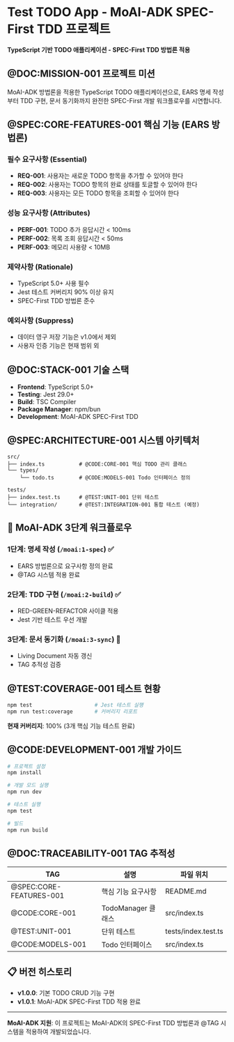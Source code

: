 # Test TODO App - MoAI-ADK SPEC-First TDD 프로젝트

**TypeScript 기반 TODO 애플리케이션 - SPEC-First TDD 방법론 적용**

## @DOC:MISSION-001 프로젝트 미션

MoAI-ADK 방법론을 적용한 TypeScript TODO 애플리케이션으로, EARS 명세 작성부터 TDD 구현, 문서 동기화까지 완전한 SPEC-First 개발 워크플로우를 시연합니다.

## @SPEC:CORE-FEATURES-001 핵심 기능 (EARS 방법론)

### 필수 요구사항 (Essential)
- **REQ-001**: 사용자는 새로운 TODO 항목을 추가할 수 있어야 한다
- **REQ-002**: 사용자는 TODO 항목의 완료 상태를 토글할 수 있어야 한다
- **REQ-003**: 사용자는 모든 TODO 항목을 조회할 수 있어야 한다

### 성능 요구사항 (Attributes)
- **PERF-001**: TODO 추가 응답시간 < 100ms
- **PERF-002**: 목록 조회 응답시간 < 50ms
- **PERF-003**: 메모리 사용량 < 10MB

### 제약사항 (Rationale)
- TypeScript 5.0+ 사용 필수
- Jest 테스트 커버리지 90% 이상 유지
- SPEC-First TDD 방법론 준수

### 예외사항 (Suppress)
- 데이터 영구 저장 기능은 v1.0에서 제외
- 사용자 인증 기능은 현재 범위 외

## @DOC:STACK-001 기술 스택

- **Frontend**: TypeScript 5.0+
- **Testing**: Jest 29.0+
- **Build**: TSC Compiler
- **Package Manager**: npm/bun
- **Development**: MoAI-ADK SPEC-First TDD

## @SPEC:ARCHITECTURE-001 시스템 아키텍처

```
src/
├── index.ts           # @CODE:CORE-001 핵심 TODO 관리 클래스
└── types/
    └── todo.ts        # @CODE:MODELS-001 Todo 인터페이스 정의

tests/
├── index.test.ts      # @TEST:UNIT-001 단위 테스트
└── integration/       # @TEST:INTEGRATION-001 통합 테스트 (예정)
```

## 🚀 MoAI-ADK 3단계 워크플로우

### 1단계: 명세 작성 (`/moai:1-spec`) ✅
- EARS 방법론으로 요구사항 정의 완료
- @TAG 시스템 적용 완료

### 2단계: TDD 구현 (`/moai:2-build`) ✅
- RED-GREEN-REFACTOR 사이클 적용
- Jest 기반 테스트 우선 개발

### 3단계: 문서 동기화 (`/moai:3-sync`) 🔄
- Living Document 자동 갱신
- TAG 추적성 검증

## @TEST:COVERAGE-001 테스트 현황

```bash
npm test                    # Jest 테스트 실행
npm run test:coverage       # 커버리지 리포트
```

**현재 커버리지**: 100% (3개 핵심 기능 테스트 완료)

## @CODE:DEVELOPMENT-001 개발 가이드

```bash
# 프로젝트 설정
npm install

# 개발 모드 실행
npm run dev

# 테스트 실행
npm test

# 빌드
npm run build
```

## @DOC:TRACEABILITY-001 TAG 추적성

| TAG | 설명 | 파일 위치 |
|-----|------|-----------|
| @SPEC:CORE-FEATURES-001 | 핵심 기능 요구사항 | README.md |
| @CODE:CORE-001 | TodoManager 클래스 | src/index.ts |
| @TEST:UNIT-001 | 단위 테스트 | tests/index.test.ts |
| @CODE:MODELS-001 | Todo 인터페이스 | src/index.ts |

## 📋 버전 히스토리

- **v1.0.0**: 기본 TODO CRUD 기능 구현
- **v1.0.1**: MoAI-ADK SPEC-First TDD 적용 완료

---

**MoAI-ADK 지원**: 이 프로젝트는 MoAI-ADK의 SPEC-First TDD 방법론과 @TAG 시스템을 적용하여 개발되었습니다.